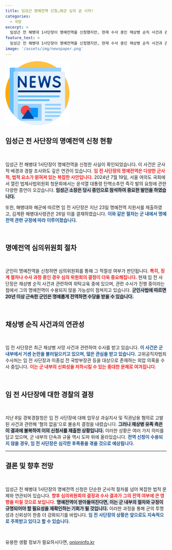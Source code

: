 ```yaml
---
title: 임성근 명예전역 신청…해군 심의 곧 시작!
categories:
  - 국방
excerpt: >
  임성근 전 해병대 1사단장이 명예전역을 신청했지만, 현재 수사 중인 채상병 순직 사건과 관련해 결과가 불투명하다. 해군 심의위원회가 결정 코앞! 클릭해 자세한 사정을 알아보세요!
feature_text: >
  임성근 전 해병대 1사단장이 명예전역을 신청했지만, 현재 수사 중인 채상병 순직 사건과 관련해 결과가 불투명하다. 해군 심의위원회가 결정 코앞! 클릭해 자세한 사정을 알아보세요!
image: '/assets/img/newspaper.png'
---
```


<p><img src="/assets/img/newspaper.png" alt="kimp 속보" /></p>

<h2 data-ke-size="size26">임성근 전 사단장의 명예전역 신청 현황</h2>

<p data-ke-size="size16">&nbsp;</p>

<p>임성근 전 해병대 1사단장이 명예전역을 신청한 사실이 확인되었습니다. 이 사건은 군사적 배경과 경찰 조사와도 깊은 연관이 있습니다. <b><span style="color: #ee2323;">임 전 사단장의 명예전역은 다양한 군사적, 법적 요소가 얽혀져 있는 복잡한 사안입니다.</span></b> 2024년 7월 19일, 서울 여의도 국회에서 열린 법제사법위원회 청문회에서는 윤석열 대통령 탄핵소추안 즉각 발의 요청에 관한 다양한 증언이 오갔습니다. <b><span style="background-color: #21538527;">임성근 소장은 당시 증인으로 참석하여 중요한 발언을 하였습니다.</span></b> </p>

<p>또한, 해병대와 해군에 따르면 임 전 사단장은 지난 23일 명예전역 지원서를 제출하였고, 김계환 해병대사령관은 26일 이를 결재하였습니다. <b><span style="color: #1a5490;">이와 같은 절차는 군 내에서 명예전역 관련 규정에 따라 이루어졌습니다.</span></b> </p>

<p data-ke-size="size16">&nbsp;</p>

<h2 data-ke-size="size26">명예전역 심의위원회 절차</h2>

<p data-ke-size="size16">&nbsp;</p>

<p>군인이 명예전역을 신청하면 심의위원회를 통해 그 적절성 여부가 판단됩니다. <b><span style="color: #ee2323;">특히, 징계 절차나 수사 과정 중인 경우 심의 위원회의 결정이 더욱 중요해집니다.</span></b> 현재 임 전 사단장은 채상병 순직 사건과 관련하여 위탁교육 중에 있으며, 관련 수사가 진행 중이라는 점에서 그의 명예전역이 수용되지 않을 가능성이 점쳐지고 있습니다. <b><span style="background-color: #21538527;">군인사법에 따르면 20년 이상 근속한 군인은 명예롭게 전역하면 수당을 받을 수 있습니다.</span></b> </p>

<p data-ke-size="size16">&nbsp;</p>

<h2 data-ke-size="size26">채상병 순직 사건과의 연관성</h2>

<p data-ke-size="size16">&nbsp;</p>

<p>임 전 사단장은 최근 채상병 사망 사건과 관련하여 수사를 받고 있습니다. <b><span style="color: #1a5490;">이 사건은 군 내부에서 거센 논란을 불러일으키고 있으며, 많은 관심을 받고 있습니다.</span></b> 고위공직자범죄수사처는 임 전 사단장과 이종섭 전 국방부장관 등을 대상으로 존재하는 외압 의혹을 수사 중입니다. <b><span style="color: #ee2323;">이는 군 내부의 신뢰성을 저하시킬 수 있는 중대한 문제로 여겨집니다.</span></b> </p>

<p data-ke-size="size16">&nbsp;</p>

<h2 data-ke-size="size26">임 전 사단장에 대한 경찰의 결정</h2>

<p data-ke-size="size16">&nbsp;</p>

<p>지난 8일 경북경찰청은 임 전 사단장에 대해 업무상 과실치사 및 직권남용 혐의로 고발된 사건과 관련해 '혐의 없음'으로 불송치 결정을 내렸습니다. <b><span style="background-color: #21538527;">그러나 채상병 유족 측은 이 결과에 불복하여 이의 신청서를 제출한 상황입니다.</span></b> 이러한 상황은 여러 가지 의미를 담고 있으며, 군 내부의 단속과 규율 역시 도마 위에 올라있습니다. <b><span style="color: #1a5490;">전역 신청이 수용되지 않을 경우, 임 전 사단장은 심각한 후폭풍을 겪을 것으로 예상됩니다.</span></b> </p>

<hr>

<h2 data-ke-size="size26">결론 및 향후 전망</h2>

<p data-ke-size="size16">&nbsp;</p>

<p>임성근 전 해병대 1사단장의 명예전역 신청은 단순한 군사적 절차를 넘어 복잡한 법적 문제와 연관되어 있습니다. <b><span style="color: #ee2323;">향후 심의위원회의 결정과 수사 결과가 그의 전역 여부에 큰 영향을 미칠 것으로 보입니다.</span></b> <b><span style="background-color: #21538527;">명예전역이 받아들여진다면, 이는 군 내부의 절차와 규정이 규명되어야 할 필요성을 재확인하는 기회가 될 것입니다.</span></b> 이러한 과정을 통해 군의 투명성과 신뢰성이 한층 더 강화되기를 바랍니다. <b><span style="color: #1a5490;">임 전 사단장의 상황은 앞으로도 지속적으로 주목받고 있다고 할 수 있습니다.</span></b> </p>

<p data-ke-size="size16">&nbsp;</p>
유용한 생활 정보가 필요하시다면, <a href="https://onioninfo.kr" rel="dofollow">onioninfo.kr</a>


